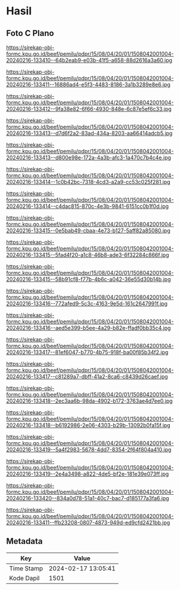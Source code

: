 # Hasil

## Foto C Plano

https://sirekap-obj-formc.kpu.go.id/beef/pemilu/pdpr/15/08/04/20/01/1508042001004-20240216-133410--64b2eab9-e03b-41f5-a658-88d2616a3a60.jpg

https://sirekap-obj-formc.kpu.go.id/beef/pemilu/pdpr/15/08/04/20/01/1508042001004-20240216-133411--16886ad4-e5f3-4483-8186-3a1b3289e8e6.jpg

https://sirekap-obj-formc.kpu.go.id/beef/pemilu/pdpr/15/08/04/20/01/1508042001004-20240216-133412--9fa38e82-6f66-4930-848e-6c87e5ef6c33.jpg

https://sirekap-obj-formc.kpu.go.id/beef/pemilu/pdpr/15/08/04/20/01/1508042001004-20240216-133413--d7d6f2a2-83ad-434a-8203-aa66414adcb5.jpg

https://sirekap-obj-formc.kpu.go.id/beef/pemilu/pdpr/15/08/04/20/01/1508042001004-20240216-133413--d800e98e-172a-4a3b-afc3-1a470c7b4c4e.jpg

https://sirekap-obj-formc.kpu.go.id/beef/pemilu/pdpr/15/08/04/20/01/1508042001004-20240216-133414--1c0b42bc-7318-4cd3-a2a9-cc53c025f281.jpg

https://sirekap-obj-formc.kpu.go.id/beef/pemilu/pdpr/15/08/04/20/01/1508042001004-20240216-133414--c4dac815-870c-4e3b-9841-6151cc0b1f0d.jpg

https://sirekap-obj-formc.kpu.go.id/beef/pemilu/pdpr/15/08/04/20/01/1508042001004-20240216-133415--0e5bab49-cbaa-4e73-b127-5aff82a85080.jpg

https://sirekap-obj-formc.kpu.go.id/beef/pemilu/pdpr/15/08/04/20/01/1508042001004-20240216-133415--5fad4f20-a1c8-46b8-ade3-6f32284c866f.jpg

https://sirekap-obj-formc.kpu.go.id/beef/pemilu/pdpr/15/08/04/20/01/1508042001004-20240216-133415--58b91cf8-f77b-4b6c-a042-36e55d30b14b.jpg

https://sirekap-obj-formc.kpu.go.id/beef/pemilu/pdpr/15/08/04/20/01/1508042001004-20240216-133416--772afed9-5c3c-4163-9e5d-161c2647991f.jpg

https://sirekap-obj-formc.kpu.go.id/beef/pemilu/pdpr/15/08/04/20/01/1508042001004-20240216-133416--aed5e399-b5ee-4a29-b82e-ffadf0bb35c4.jpg

https://sirekap-obj-formc.kpu.go.id/beef/pemilu/pdpr/15/08/04/20/01/1508042001004-20240216-133417--81ef6047-b770-4b75-918f-ba00f85b34f2.jpg

https://sirekap-obj-formc.kpu.go.id/beef/pemilu/pdpr/15/08/04/20/01/1508042001004-20240216-133417--c81289a7-dbff-41a2-8ca6-c8439d26caef.jpg

https://sirekap-obj-formc.kpu.go.id/beef/pemilu/pdpr/15/08/04/20/01/1508042001004-20240216-133418--2ec3aa6b-98da-4902-b172-3763ae4d7ee0.jpg

https://sirekap-obj-formc.kpu.go.id/beef/pemilu/pdpr/15/08/04/20/01/1508042001004-20240216-133418--b6192986-2e06-4303-b29b-13092b0fa15f.jpg

https://sirekap-obj-formc.kpu.go.id/beef/pemilu/pdpr/15/08/04/20/01/1508042001004-20240216-133419--5a4f2983-5678-4dd7-8354-2f64f804a410.jpg

https://sirekap-obj-formc.kpu.go.id/beef/pemilu/pdpr/15/08/04/20/01/1508042001004-20240216-133419--2e4a3498-a822-4de5-bf2e-181e39e073ff.jpg

https://sirekap-obj-formc.kpu.go.id/beef/pemilu/pdpr/15/08/04/20/01/1508042001004-20240216-133420--834a0d78-51a1-40c7-bac7-d185177a3fa6.jpg

https://sirekap-obj-formc.kpu.go.id/beef/pemilu/pdpr/15/08/04/20/01/1508042001004-20240216-133411--ffb23208-0807-4873-949d-ed9cfd2421bb.jpg


## Metadata

| Key        | Value               |
| ---------- | ------------------- |
| Time Stamp | 2024-02-17 13:05:41 |
| Kode Dapil | 1501                |



